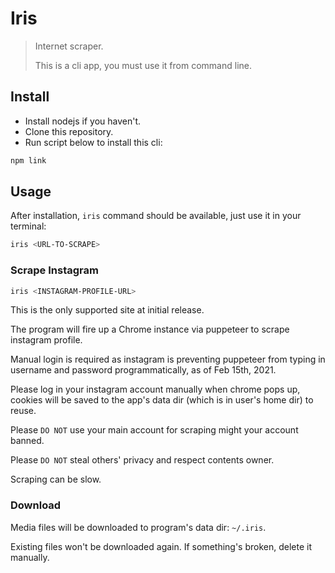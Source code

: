 # Iris

> Internet scraper.
> 
> This is a cli app, you must use it from command line.

## Install

- Install nodejs if you haven't.
- Clone this repository.
- Run script below to install this cli:

```bash
npm link
```

## Usage

After installation, `iris` command should be available, just use it in your terminal:

```bash
iris <URL-TO-SCRAPE>
```

### Scrape Instagram

```bash
iris <INSTAGRAM-PROFILE-URL>
```

This is the only supported site at initial release.

The program will fire up a Chrome instance via puppeteer to scrape instagram profile.

Manual login is required as instagram is preventing puppeteer from typing in username and password programmatically, as of Feb 15th, 2021. 

Please log in your instagram account manually when chrome pops up, cookies will be saved to the app's data dir (which is in user's home dir) to reuse.

Please `DO NOT` use your main account for scraping might your account banned.

Please `DO NOT` steal others' privacy and respect contents owner.

Scraping can be slow.

### Download

Media files will be downloaded to program's data dir: `~/.iris`.

Existing files won't be downloaded again. If something's broken, delete it manually.


